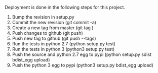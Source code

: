 Deployment is done in the following steps for this project.

1. Bump the revision in setup.py
2. Commit the new revision (git commit -a)
3. Create a new tag from master (git tag <version number from setup.py>)
4. Push changes to github (git push)
5. Push new tag to github (git push --tags)
6. Run the tests in python 2.7 (python setup.py test)
7. Run the tests in python 3 (python3 setup.py test)
8. Push the source and python 2.7 egg to pypi (python setup.py sdist bdist_egg upload)
9. Push the python 3 egg to pypi (python3 setup.py bdist_egg upload)
